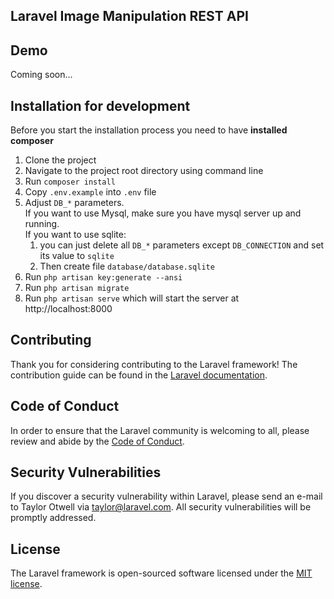 ## Laravel Image Manipulation REST API

## Demo
Coming soon...

## Installation for development
Before you start the installation process you need to have **installed composer**

1. Clone the project
2. Navigate to the project root directory using command line
3. Run `composer install`
4. Copy `.env.example` into `.env` file
5. Adjust `DB_*` parameters.<br> 
   If you want to use Mysql, make sure you have mysql server up and running. <br>
   If you want to use sqlite: 
   1. you can just delete all `DB_*` parameters except `DB_CONNECTION` and set its value to `sqlite`
   2. Then create file `database/database.sqlite`
6. Run `php artisan key:generate --ansi`
7. Run `php artisan migrate`
8. Run `php artisan serve` which will start the server at http://localhost:8000

## Contributing

Thank you for considering contributing to the Laravel framework! The contribution guide can be found in the [Laravel documentation](https://laravel.com/docs/contributions).

## Code of Conduct

In order to ensure that the Laravel community is welcoming to all, please review and abide by the [Code of Conduct](https://laravel.com/docs/contributions#code-of-conduct).

## Security Vulnerabilities

If you discover a security vulnerability within Laravel, please send an e-mail to Taylor Otwell via [taylor@laravel.com](mailto:taylor@laravel.com). All security vulnerabilities will be promptly addressed.

## License

The Laravel framework is open-sourced software licensed under the [MIT license](https://opensource.org/licenses/MIT).
